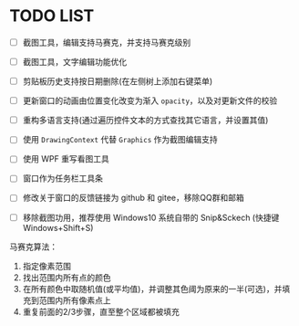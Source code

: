 # TODO LIST

- [ ] 截图工具，编辑支持马赛克，并支持马赛克级别
- [ ] 截图工具，文字编辑功能优化
- [ ] 剪贴板历史支持按日期删除(在左侧树上添加右键菜单)
- [ ] 更新窗口的动画由位置变化改变为渐入 `opacity`，以及对更新文件的校验
- [ ] 重构多语言支持(通过遍历控件文本的方式查找其它语言，并设置其值)
- [ ] 使用 `DrawingContext` 代替 `Graphics` 作为截图编辑支持
- [ ] 使用 WPF 重写看图工具
- [ ] 窗口作为任务栏工具条
- [ ] 修改关于窗口的反馈链接为 github 和 gitee，移除QQ群和邮箱

- [ ] 移除截图功用，推荐使用 Windows10 系统自带的 Snip&Sckech (快捷键 Windows+Shift+S)

[highdpi]: https://docs.microsoft.com/zh-cn/dotnet/framework/winforms/automatic-scaling-in-windows-forms

马赛克算法：

1. 指定像素范围
2. 找出范围内所有点的颜色
3. 在所有颜色中取随机值(或平均值)，并调整其色阈为原来的一半(可选)，并填充到范围内所有像素点上
4. 重复前面的2/3步骤，直至整个区域都被填充

